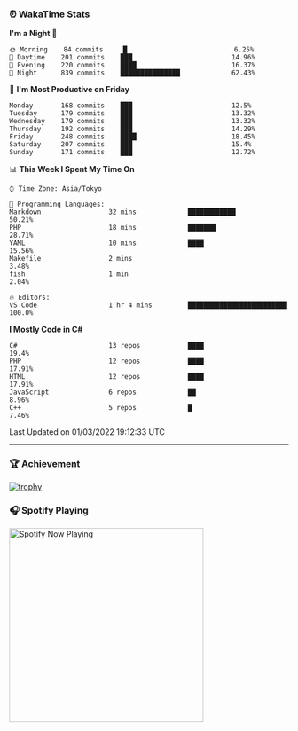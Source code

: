 ### ⏰ WakaTime Stats


<!--START_SECTION:waka-->
**I'm a Night 🦉** 

```text
🌞 Morning    84 commits     █                           6.25% 
🌆 Daytime    201 commits    ███                         14.96% 
🌃 Evening    220 commits    ████                        16.37% 
🌙 Night      839 commits    ███████████████             62.43%

```
📅 **I'm Most Productive on Friday** 

```text
Monday       168 commits    ███                         12.5% 
Tuesday      179 commits    ███                         13.32% 
Wednesday    179 commits    ███                         13.32% 
Thursday     192 commits    ███                         14.29% 
Friday       248 commits    ████                        18.45% 
Saturday     207 commits    ███                         15.4% 
Sunday       171 commits    ███                         12.72%

```


📊 **This Week I Spent My Time On** 

```text
⌚︎ Time Zone: Asia/Tokyo

💬 Programming Languages: 
Markdown                 32 mins             ████████████                50.21% 
PHP                      18 mins             ███████                     28.71% 
YAML                     10 mins             ████                        15.56% 
Makefile                 2 mins                                          3.48% 
fish                     1 min                                           2.04%

🔥 Editors: 
VS Code                  1 hr 4 mins         █████████████████████████   100.0%

```

**I Mostly Code in C#** 

```text
C#                       13 repos            ████                        19.4% 
PHP                      12 repos            ████                        17.91% 
HTML                     12 repos            ████                        17.91% 
JavaScript               6 repos             ██                          8.96% 
C++                      5 repos             █                           7.46%

```



 Last Updated on 01/03/2022 19:12:33 UTC
<!--END_SECTION:waka-->

---

### 🏆 Achievement

[![trophy](https://github-profile-trophy.vercel.app/?username=Slime-hatena&theme=flat&no-bg=true&no-frame=true&column=8)](https://github.com/ryo-ma/github-profile-trophy)

### 🎧 Spotify Playing

[<img src="https://spotify-now-playing-slime-hatena.vercel.app/api/spotify-playing" alt="Spotify Now Playing" width="350" />](https://open.spotify.com/user/slime_hatena)

<!--
**Slime-hatena/Slime-hatena** is a ✨ _special_ ✨ repository because its `README.md` (this file) appears on your GitHub profile.

Here are some ideas to get you started:

- 🔭 I’m currently working on ...
- 🌱 I’m currently learning ...
- 👯 I’m looking to collaborate on ...
- 🤔 I’m looking for help with ...
- 💬 Ask me about ...
- 📫 How to reach me: ...
- 😄 Pronouns: ...
- ⚡ Fun fact: ...
-->
